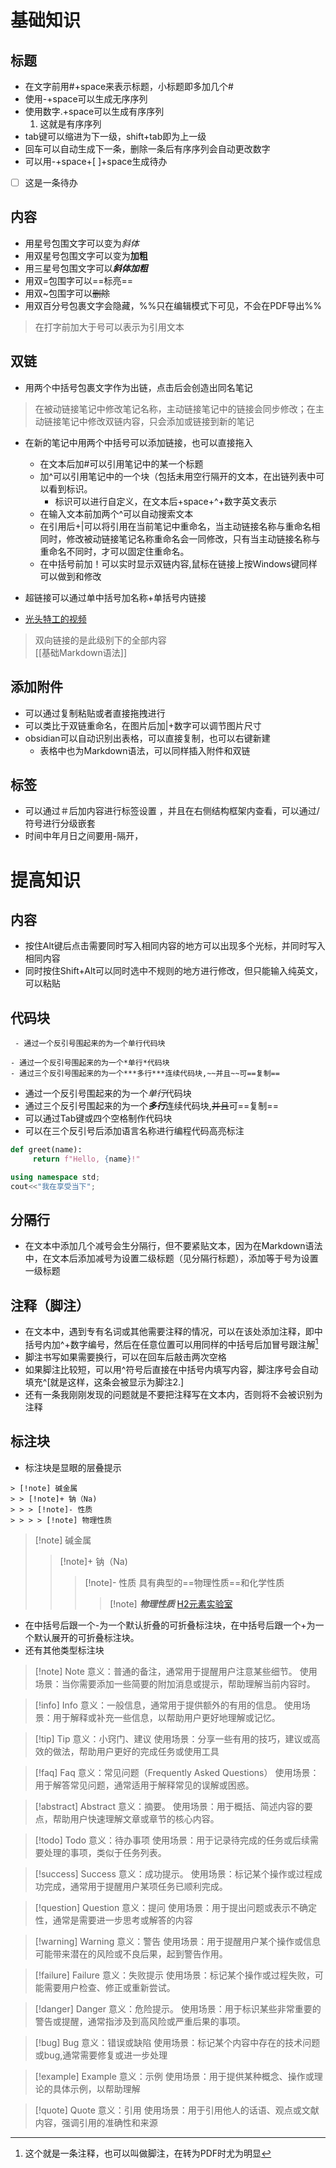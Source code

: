 # 基础知识
## 标题
- 在文字前用#+space来表示标题，小标题即多加几个#
- 使用-+space可以生成无序序列
- 使用数字.+space可以生成有序序列
	1. 这就是有序序列
- tab键可以缩进为下一级，shift+tab即为上一级
- 回车可以自动生成下一条，删除一条后有序序列会自动更改数字
- 可以用-+space+[ ]+space生成待办
- [ ] 这是一条待办
## 内容
 - 用星号包围文字可以变为*斜体*
 - 用双星号包围文字可以变为**加粗**
 - 用三星号包围文字可以***斜体加粗***
 - 用双=包围字可以==标亮==
 - 用双~包围字可以~~删除~~
 - 用双百分号包裹文字会隐藏，%%只在编辑模式下可见，不会在PDF导出%% 
 > 在打字前加大于号可以表示为引用文本
## 双链
- 用两个中括号包裹文字作为出链，点击后会创造出同名笔记
> 在被动链接笔记中修改笔记名称，主动链接笔记中的链接会同步修改；在主动链接笔记中修改双链内容，只会添加或链接到新的笔记 
- 在新的笔记中用两个中括号可以添加链接，也可以直接拖入
	- 在文本后加#可以引用笔记中的某一个标题
	- 加^可以引用笔记中的一个块（包括未用空行隔开的文本，在出链列表中可以看到标识。
		- 标识可以进行自定义，在文本后+space+^+数字英文表示
	- 在输入文本前加两个^可以自动搜索文本
	- 在引用后+|可以将引用在当前笔记中重命名，当主动链接名称与重命名相同时，修改被动链接笔记名称重命名会一同修改，只有当主动链接名称与重命名不同时，才可以固定住重命名。
	- 在中括号前加！可以实时显示双链内容,鼠标在链接上按Windows键同样可以做到和修改
	
- 超链接可以通过单中括号加名称+单括号内链接	
- [光头特工的视频](https://www.bilibili.com/video/BV1eWwBeZEPD/?spm_id_from=333.1007.0.0)
> 双向链接的是此级别下的全部内容	
[[基础Markdown语法]]
## 添加附件
- 可以通过复制粘贴或者直接拖拽进行
- 可以类比于双链重命名，在图片后加|+数字可以调节图片尺寸
- obsidian可以自动识别出表格，可以直接复制，也可以右键新建
	- 表格中也为Markdown语法，可以同样插入附件和双链
## 标签
- 可以通过＃后加内容进行标签设置 ，并且在右侧结构框架内查看，可以通过/符号进行分级嵌套
- 时间中年月日之间要用-隔开， 


# 提高知识
## 内容
- 按住Alt键后点击需要同时写入相同内容的地方可以出现多个光标，并同时写入相同内容
- 同时按住Shift+Alt可以同时选中不规则的地方进行修改，但只能输入纯英文，可以粘贴
## 代码块
` - 通过一个反引号围起来的为一个单行代码块`
```
- 通过一个反引号围起来的为一个*单行*代码块
- 通过三个反引号围起来的为一个***多行***连续代码块,~~并且~~可==复制==
```
- 通过一个反引号围起来的为一个*单行*代码块
- 通过三个反引号围起来的为一个***多行***连续代码块,~~并且~~可==复制==
- 可以通过Tab键或四个空格制作代码块
- 可以在三个反引号后添加语言名称进行编程代码高亮标注
```python
def greet(name):
     return f"Hello, {name}!"
```

```cpp
using namespace std;
cout<<"我在享受当下";
```

分隔行
--
- 在文本中添加几个减号会生分隔行，但不要紧贴文本，因为在Markdown语法中，在文本后添加减号为设置二级标题（见分隔行标题），添加等于号为设置一级标题

## 注释（脚注）
- 在文本中，遇到专有名词或其他需要注释的情况，可以在该处添加注释，即中括号内加^+数字编号，然后在任意位置可以用同样的中括号后加冒号跟注解[^1]
- 脚注书写如果需要换行，可以在回车后敲击两次空格
- 如果脚注比较短，可以用^符号后直接在中括号内填写内容，脚注序号会自动填充^[就是这样，这条会被显示为脚注2.]
- 还有一条我刚刚发现的问题就是不要把注释写在文本内，否则将不会被识别为注释



[^1]:   这个就是一条注释，也可以叫做脚注，在转为PDF时尤为明显
## 标注块
- 标注块是显眼的层叠提示
```
> [!note] 碱金属
> > [!note]+ 钠（Na)
> > > [!note]- 性质
> > > > [!note] 物理性质
```
> [!note] 碱金属
> > [!note]+ 钠（Na)
> > > [!note]- 性质
> > > 具有典型的==物理性质==和化学性质
> > > > [!note] ***物理性质***
> > > > [H2元素实验室](https://www.bilibili.com/video/BV1zf4y1776m/?spm_id_from=333.1387.search.video_card.click)
- 在中括号后跟一个-为一个默认折叠的可折叠标注块，在中括号后跟一个+为一个默认展开的可折叠标注块。
- 还有其他类型标注块
> [!note] Note
意义：普通的备注，通常用于提醒用户注意某些细节。
使用场景：当你需要添加一些简要的附加消息或提示，帮助理解当前内容时。

> [!info] Info
> 意义：一般信息，通常用于提供额外的有用的信息。
> 使用场景：用于解释或补充一些信息，以帮助用户更好地理解或记忆。

> [!tip] Tip
> 意义：小窍门、建议
> 使用场景：分享一些有用的技巧，建议或高效的做法，帮助用户更好的完成任务或使用工具

> [!faq] Faq
> 意义：常见问题（Frequently Asked Questions）
> 使用场景：用于解答常见问题，通常适用于解释常见的误解或困惑。

> [!abstract] Abstract
> 意义：摘要。
> 使用场景：用于概括、简述内容的要点，帮助用户快速理解文章或章节的核心内容。

> [!todo] Todo
> 意义：待办事项
> 使用场景：用于记录待完成的任务或后续需要处理的事项，类似于任务列表。

> [!success] Success
> 意义：成功提示。
> 使用场景：标记某个操作或过程成功完成，通常用于提醒用户某项任务已顺利完成。

> [!question] Question
> 意义：提问
> 使用场景：用于提出问题或表示不确定性，通常是需要进一步思考或解答的内容

> [!warning] Warning
> 意义：警告
> 使用场景：用于提醒用户某个操作或信息可能带来潜在的风险或不良后果，起到警告作用。

> [!failure] Failure
> 意义：失败提示
> 使用场景：标记某个操作或过程失败，可能需要用户检查、修正或重新尝试。

> [!danger] Danger
> 意义：危险提示。
> 使用场景：用于标识某些非常重要的警告或提醒，通常指涉及到高风险或严重后果的事项。

>[!bug] Bug
>意义：错误或缺陷
>使用场景：标记某个内容中存在的技术问题或bug,通常需要修复或进一步处理

>[!example] Example
> 意义：示例
> 使用场景：用于提供某种概念、操作或理论的具体示例，以帮助理解

> [!quote] Quote
> 意义：引用
> 使用场景：用于引用他人的话语、观点或文献内容，强调引用的准确性和来源

 


